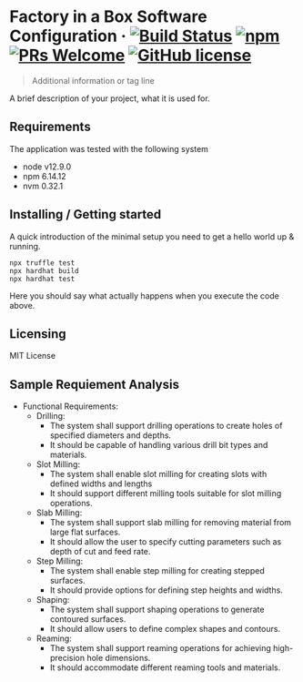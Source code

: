 <!--<img src="./images/logo.sample.png" alt="Logo of the project" align="right">-->

# Factory in a Box Software Configuration &middot; [![Build Status](https://img.shields.io/travis/npm/npm/latest.svg?style=flat-square)](https://travis-ci.org/npm/npm) [![npm](https://img.shields.io/npm/v/npm.svg?style=flat-square)](https://www.npmjs.com/package/npm) [![PRs Welcome](https://img.shields.io/badge/PRs-welcome-brightgreen.svg?style=flat-square)](http://makeapullrequest.com) [![GitHub license](https://img.shields.io/badge/license-MIT-blue.svg?style=flat-square)](https://github.com/your/your-project/blob/master/LICENSE)
> Additional information or tag line

A brief description of your project, what it is used for.

## Requirements

The application was tested with the following system

- node v12.9.0
- npm 6.14.12
- nvm 0.32.1

## Installing / Getting started

A quick introduction of the minimal setup you need to get a hello world up &
running.

```shell
npx truffle test
npx hardhat build
npx hardhat test
```

Here you should say what actually happens when you execute the code above.

## Licensing

MIT License

## Sample Requiement Analysis

- Functional Requirements: 
    - Drilling: 
        - The system shall support drilling operations to create holes of specified diameters and depths.
        - It should be capable of handling various drill bit types and materials.
    - Slot Milling: 
        - The system shall enable slot milling for creating slots with defined widths and lengths
        - It should support different milling tools suitable for slot milling operations.
    - Slab Milling:
        - The system shall support slab milling for removing material from large flat surfaces.
        - It should allow the user to specify cutting parameters such as depth of cut and feed rate.
    - Step Milling: 
        - The system shall enable step milling for creating stepped surfaces.
        - It should provide options for defining step heights and widths.
    - Shaping:
        - The system shall support shaping operations to generate contoured surfaces.
        - It should allow users to define complex shapes and contours.
    - Reaming: 
        - The system shall support reaming operations for achieving high-precision hole dimensions.
        - It should accommodate different reaming tools and materials.
